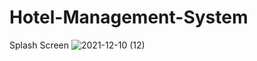 # Hotel-Management-System

Splash Screen
![2021-12-10 (12)](https://user-images.githubusercontent.com/88322471/145538392-d5122f0d-5c30-40dc-8f44-e3221b5413ea.png)
